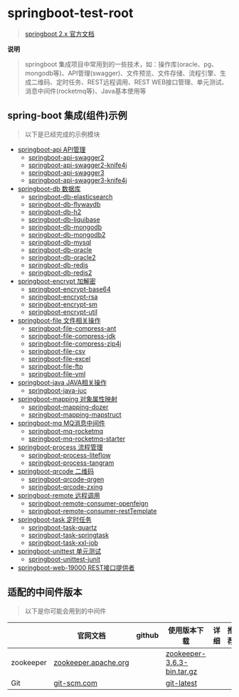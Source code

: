 # springboot-test-root

> [springboot 2.x 官方文档](https://spring.io/projects/spring-boot)

**说明**
> springboot 集成项目中常用到的一些技术，如：操作库(oracle、pg、mongodb等)、API管理(swagger)、文件预览、文件存储、流程引擎、生成二维码、定时任务、REST远程调用、REST WEB接口管理、单元测试、消息中间件(rocketmq等)、Java基本使用等

## spring-boot 集成(组件)示例

> 以下是已经完成的示例模块

- [springboot-api API管理](./springboot-api)
    - [springboot-api-swagger2](./springboot-api/springboot-api-swagger2)
    - [springboot-api-swagger2-knife4j](./springboot-api/springboot-api-swagger2-knife4j)
    - [springboot-api-swagger3](./springboot-api/springboot-api-swagger3)
    - [springboot-api-swagger3-knife4j](./springboot-api/springboot-api-swagger3-knife4j)
- [springboot-db 数据库](./springboot-db)
    - [springboot-db-elasticsearch](./springboot-db/springboot-db-elasticsearch)
    - [springboot-db-flywaydb](./springboot-db/springboot-db-flywaydb)
    - [springboot-db-h2](./springboot-db/springboot-db-h2)
    - [springboot-db-liquibase](./springboot-db/springboot-db-liquibase)
    - [springboot-db-mongodb](./springboot-db/springboot-db-mongodb)
    - [springboot-db-mongodb2](./springboot-db/springboot-db-mongodb2)
    - [springboot-db-mysql](./springboot-db/springboot-db-mysql)
    - [springboot-db-oracle](./springboot-db/springboot-db-oracle)
    - [springboot-db-oracle2](./springboot-db/springboot-db-oracle2)
    - [springboot-db-redis](./springboot-db/springboot-db-redis)
    - [springboot-db-redis2](./springboot-db/springboot-db-redis2)
- [springboot-encrypt 加解密](./springboot-encrypt)
    - [springboot-encrypt-base64](./springboot-encrypt/springboot-encrypt-base64)
    - [springboot-encrypt-rsa](./springboot-encrypt/springboot-encrypt-rsa)
    - [springboot-encrypt-sm](./springboot-encrypt/springboot-encrypt-sm)
    - [springboot-encrypt-util](./springboot-encrypt/springboot-encrypt-util)
- [springboot-file 文件相关操作](./springboot-file)
    - [springboot-file-compress-ant](./springboot-file/springboot-file-compress-ant)
    - [springboot-file-compress-jdk](./springboot-file/springboot-file-compress-jdk)
    - [springboot-file-compress-zip4j](./springboot-file/springboot-file-compress-zip4j)
    - [springboot-file-csv](./springboot-file/springboot-file-csv)
    - [springboot-file-excel](./springboot-file/springboot-file-excel)
    - [springboot-file-ftp](./springboot-file/springboot-file-ftp)
    - [springboot-file-yml](./springboot-file/springboot-file-yml)
- [springboot-java JAVA相关操作](./springboot-java)
    - [springboot-java-juc](./springboot-java/springboot-java-juc)
- [springboot-mapping 对象属性映射](./springboot-mapping)
    - [springboot-mapping-dozer](./springboot-mapping/springboot-mapping-dozer)
    - [springboot-mapping-mapstruct](./springboot-mapping/springboot-mapping-mapstruct)
- [springboot-mq MQ消息中间件](./springboot-mq)
    - [springboot-mq-rocketmq](./springboot-mq/springboot-mq-rocketmq)
    - [springboot-mq-rocketmq-starter](./springboot-mq/springboot-mq-rocketmq-starter)
- [springboot-process 流程管理](./springboot-process)
    - [springboot-process-liteflow](./springboot-process/springboot-process-liteflow)
    - [springboot-process-tangram](./springboot-process/springboot-process-tangram)
- [springboot-qrcode 二维码](./springboot-qrcode)
    - [springboot-qrcode-qrgen](./springboot-qrcode/springboot-qrcode-qrgen)
    - [springboot-qrcode-zxing](./springboot-qrcode/springboot-qrcode-zxing)
- [springboot-remote 远程调用](./springboot-remote)
    - [springboot-remote-consumer-openfeign](./springboot-remote/springboot-remote-consumer-openfeign)
    - [springboot-remote-consumer-restTemplate](./springboot-remote/springboot-remote-consumer-restTemplate)
- [springboot-task 定时任务](./springboot-task)
    - [springboot-task-quartz](./springboot-task/springboot-task-quartz)
    - [springboot-task-springtask](./springboot-task/springboot-task-springtask)
    - [springboot-task-xxl-job](./springboot-task/springboot-task-xxl-job)
- [springboot-unittest 单元测试](./springboot-unittest)
    - [springboot-unittest-junit](./springboot-unittest/springboot-unittest-junit)
- [springboot-web-19000 REST接口提供者](./springboot-web-19000)




## 适配的中间件版本

> 以下是你可能会用到的中间件

|                    | 官网文档 | github  | 使用版本下载  | 详细  |  推荐  |
| ----------------- | ---------- | ---------- | ---------- | ---------- | ---------- | 
| zookeeper        | [zookeeper.apache.org](http://zookeeper.apache.org/releases.html)    |  | [zookeeper-3.6.3-bin.tar.gz](https://www.apache.org/dyn/closer.lua/zookeeper/zookeeper-3.6.3/apache-zookeeper-3.6.3-bin.tar.gz)  |   |  |
| Git              | [git-scm.com](https://git-scm.com/)       |           | [git-latest](https://git-scm.com/downloads)  |   |  |
